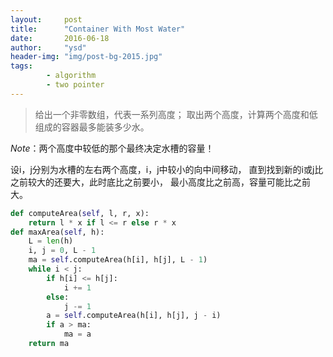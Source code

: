 ```yaml
---
layout:     post
title:      "Container With Most Water"
date:       2016-06-18
author:     "ysd"
header-img: "img/post-bg-2015.jpg"
tags:      
        - algorithm
        - two pointer
---
```

>给出一个非零数组，代表一系列高度；
取出两个高度，计算两个高度和低组成的容器最多能装多少水。

*Note*：两个高度中较低的那个最终决定水槽的容量！

设i，j分别为水槽的左右两个高度，i，j中较小的向中间移动，
直到找到新的i或j比之前较大的还要大，此时底比之前要小，
最小高度比之前高，容量可能比之前大。

```python
def computeArea(self, l, r, x):
    return l * x if l <= r else r * x
def maxArea(self, h):
    L = len(h)
    i, j = 0, L - 1
    ma = self.computeArea(h[i], h[j], L - 1)
    while i < j:
        if h[i] <= h[j]:
            i += 1
        else:
            j -= 1
        a = self.computeArea(h[i], h[j], j - i)
        if a > ma:
            ma = a
    return ma
```